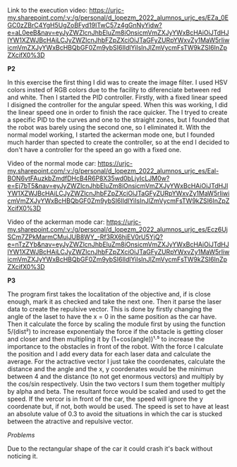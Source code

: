 Link to the execution video: https://urjc-my.sharepoint.com/:v:/g/personal/d_lopezm_2022_alumnos_urjc_es/EZa_0EGC0zZBrC4YgH5UgZoBFyd19ITwC57z4gGnNyYidw?e=aL0eeB&nav=eyJyZWZlcnJhbEluZm8iOnsicmVmZXJyYWxBcHAiOiJTdHJlYW1XZWJBcHAiLCJyZWZlcnJhbFZpZXciOiJTaGFyZURpYWxvZy1MaW5rIiwicmVmZXJyYWxBcHBQbGF0Zm9ybSI6IldlYiIsInJlZmVycmFsTW9kZSI6InZpZXcifX0%3D


**P2**


In this exercise the first thing I did was to create the image filter. I used HSV colors insted of RGB colors due to the facility to diferenciate between red and white.
Then I started the PID controller. Firstly, with a fixed linear speed I disigned the controller for the angular speed. When this was working, I did the linear speed one in order to finish the race quicker.
The I tryed to create a specific PID to the curves and one to the straight zones, but I founded that the robot was barely using the second one, so I eliminated it.
With the normal model working, I started the ackerman mode one, but I founded much harder than spected to create the controller, so at the end I decided to don't have a controller for the speed an go with a fixed one.

Video of the normal mode car: https://urjc-my.sharepoint.com/:v:/g/personal/d_lopezm_2022_alumnos_urjc_es/Eal-BON6vtFAuzkbZmdfDHcB4R6P8X35wd0bLjyIcLJM0w?e=Ej7bT5&nav=eyJyZWZlcnJhbEluZm8iOnsicmVmZXJyYWxBcHAiOiJTdHJlYW1XZWJBcHAiLCJyZWZlcnJhbFZpZXciOiJTaGFyZURpYWxvZy1MaW5rIiwicmVmZXJyYWxBcHBQbGF0Zm9ybSI6IldlYiIsInJlZmVycmFsTW9kZSI6InZpZXcifX0%3D

Video of the ackerman mode car: https://urjc-my.sharepoint.com/:v:/g/personal/d_lopezm_2022_alumnos_urjc_es/Ecz6UjSCm7ZPkMarmCMuiJUB8WY_-Rf3RX6hjEV0rU5YjQ?e=nTzZYb&nav=eyJyZWZlcnJhbEluZm8iOnsicmVmZXJyYWxBcHAiOiJTdHJlYW1XZWJBcHAiLCJyZWZlcnJhbFZpZXciOiJTaGFyZURpYWxvZy1MaW5rIiwicmVmZXJyYWxBcHBQbGF0Zm9ybSI6IldlYiIsInJlZmVycmFsTW9kZSI6InZpZXcifX0%3D



**P3**

The program first takes the localitation of the objective and, if is close enough, mark it as checked and take the next one. Then it parse the laser data to create the repulsive vector. This is done by firstly changing the angle of the laset to have the x = 0 in the same position as the car have. Then it calculate the force by scaling the module first by using the function 5/(dist²) to increase exponentialy the force if the obstacle is getting closer and closer and then multipling it by (1+cos(angle))¹·⁵ to increase the importance to the obstacles in front of the robot. With the force I calculate the position and I add every data for each laser data and calculate the average. For the actractive vector I just take the coordenates, calculate the distance and the angle and the x, y coordenates would be the minimun between 4 and the distance (to not get enormous vectors) and multiply by the cos/sin respectively. Usin the two vectors I sum them together multiply by alpha and beta. The resultant force would be scaled and used to get the speed. If the vercor is in front of the car, the speed will ignore the y coordenate but, if not, both would be used. The speed is set to have at least an absolute value of 0.3 to avoid the situations in which the car is stucked between the atractive and repulsive vector.

*Problems*

Due to the rectangular shape of the car it could crash it's back without noticing it. 
